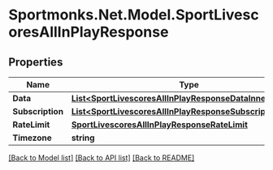 # Sportmonks.Net.Model.SportLivescoresAllInPlayResponse

## Properties

Name | Type | Description | Notes
------------ | ------------- | ------------- | -------------
**Data** | [**List&lt;SportLivescoresAllInPlayResponseDataInner&gt;**](SportLivescoresAllInPlayResponseDataInner.md) |  | [optional] 
**Subscription** | [**List&lt;SportLivescoresAllInPlayResponseSubscriptionInner&gt;**](SportLivescoresAllInPlayResponseSubscriptionInner.md) |  | [optional] 
**RateLimit** | [**SportLivescoresAllInPlayResponseRateLimit**](SportLivescoresAllInPlayResponseRateLimit.md) |  | [optional] 
**Timezone** | **string** |  | [optional] 

[[Back to Model list]](../README.md#documentation-for-models) [[Back to API list]](../README.md#documentation-for-api-endpoints) [[Back to README]](../README.md)

